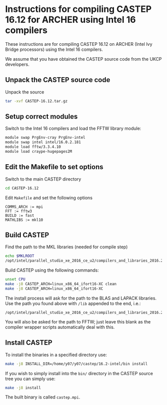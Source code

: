Instructions for compiling CASTEP 16.12 for ARCHER using Intel 16 compilers
===========================================================================

These instructions are for compiling CASTEP 16.12 on ARCHER (Intel Ivy Bridge processors)
using the Intel 16 compilers.

We assume that you have obtained the CASTEP source code from the UKCP developers.

Unpack the CASTEP source code
-----------------------------

Unpack the source

```bash
tar -xvf CASTEP-16.12.tar.gz 
```

Setup correct modules
---------------------

Switch to the Intel 16 compilers and load the FFTW library module:

```bash
module swap PrgEnv-cray PrgEnv-intel
module swap intel intel/16.0.2.181 
module load fftw/3.3.4.10
module load craype-hugepages2M
```

Edit the Makefile to set options
--------------------------------

Switch to the main CASTEP directory

```bash
cd CASTEP-16.12
```

Edit `Makefile` and set the following options

```
COMMS_ARCH := mpi
FFT := fftw3
BUILD := fast
MATHLIBS := mkl10
```

Build CASTEP
------------

Find the path to the MKL libraries (needed for compile step)

```bash
echo $MKLROOT
/opt/intel/parallel_studio_xe_2016_ce_u2/compilers_and_libraries_2016.2.181/linux/mkl
```

Build CASTEP using the following commands:

```bash
unset CPU
make -j8 CASTEP_ARCH=linux_x86_64_ifort16-XC clean
make -j8 CASTEP_ARCH=linux_x86_64_ifort16-XC
```

The install process will ask for the path to the BLAS and LAPACK libraries. Use the path
you found above with `/lib` appended to the end, i.e.:

```
/opt/intel/parallel_studio_xe_2016_ce_u2/compilers_and_libraries_2016.2.181/linux/mkl/lib
```

You will also be asked for the path to FFTW; just leave this blank as the compiler 
wrapper scripts automatically deal with this.

Install CASTEP
--------------

To install the binaries in a specified directory use:

```bash
make -j8 INSTALL_DIR=/home/y07/y07/castep/16.2-intel/bin install
```

If you wish to simply install into the `bin/` directory in the CASTEP source
tree you can simply use:

```bash
make -j8 install
```

The built binary is called `castep.mpi`.
